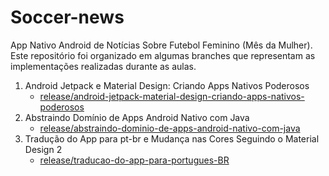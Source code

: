 # Soccer-news

App Nativo Android de Notícias Sobre Futebol Feminino (Mês da Mulher). Este repositório foi organizado em algumas branches que representam as implementações realizadas durante as aulas.

 1. Android Jetpack e Material Design: Criando Apps Nativos Poderosos
    - [release/android-jetpack-material-design-criando-apps-nativos-poderosos](https://github.com/zimbaldi/Soccer-news/tree/https/github.com/zimbaldi/Soccer-news/tree/release/android-jetpack-material-design-criando-apps-nativos-poderosos)
 2. Abstraindo Domínio de Apps Android Nativo com Java
    - [release/abstraindo-dominio-de-apps-android-nativo-com-java](https://github.com/zimbaldi/Soccer-news-app/tree/release/abstraindo-dominio-de-apps-android-nativo-com-java)
 3. Tradução do App para pt-br e Mudança nas Cores Seguindo o Material Design 2
    - [release/traducao-do-app-para-portugues-BR](https://github.com/zimbaldi/Soccer-news-app/tree/release/traducao-do-app-para-portugues-BR)
